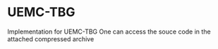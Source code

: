 # UEMC-TBG
Implementation for UEMC-TBG 
One can access the souce code in the attached compressed archive
